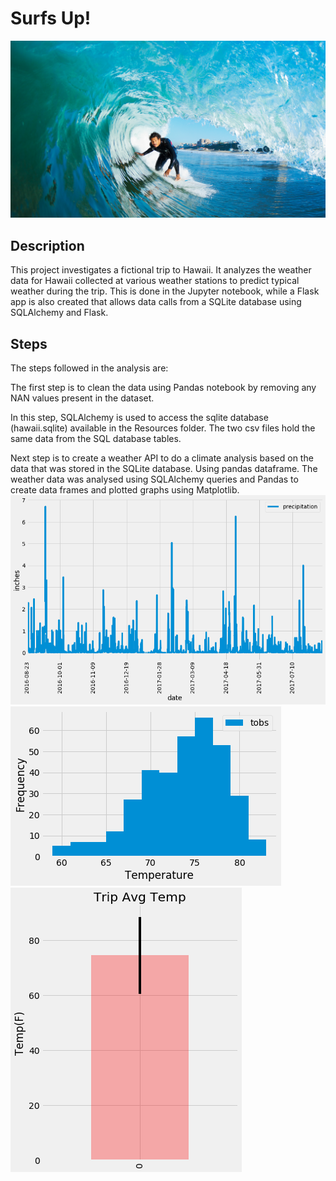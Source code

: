 #  Surfs Up!
![surf](surfs-up.png)
## Description
This project investigates a fictional trip to Hawaii. It analyzes the weather data for Hawaii collected at various weather stations to predict typical weather during the trip. This is done in the Jupyter notebook, while a Flask app is also created that allows data calls from a SQLite database using SQLAlchemy and Flask.

## Steps
The steps followed in the analysis are:

The first step is to clean the data using Pandas notebook by removing any NAN values present in the dataset.

In this step, SQLAlchemy is used to access the sqlite database (hawaii.sqlite) available in the Resources folder. The two csv files hold the same data from the SQL database tables.

Next step is to create a weather API to do a climate analysis based on the data that was stored in the SQLite database. Using pandas dataframe. The weather data was analysed using SQLAlchemy queries and Pandas to create data frames and plotted graphs using Matplotlib.
![sql](sql1.png)
![sql](sql2.png)
![sql](sql3.png)
